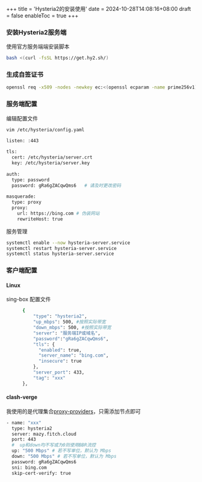 +++
title = 'Hysteria2的安装使用'
date = 2024-10-28T14:08:16+08:00
draft = false
enableToc = true
+++

### 安装Hysteria2服务端
使用官方服务端端安装脚本
```bash
bash <(curl -fsSL https://get.hy2.sh/)
```
### 生成自签证书
```bash
openssl req -x509 -nodes -newkey ec:<(openssl ecparam -name prime256v1) -keyout /etc/hysteria/server.key -out /etc/hysteria/server.crt -subj "/CN=bing.com" -days 36500 && sudo chown hysteria /etc/hysteria/server.key && sudo chown hysteria /etc/hysteria/server.crt
```
### 服务端配置
编辑配置文件
```bash 
vim /etc/hysteria/config.yaml 
```
```bash
listen: :443
 
tls:
  cert: /etc/hysteria/server.crt
  key: /etc/hysteria/server.key
 
auth:
  type: password
  password: gRa6gZACqwQms6   # 请及时更改密码
 
masquerade:
  type: proxy
  proxy:
    url: https://bing.com # 伪装网站
    rewriteHost: true
```
服务管理
```bash
systemctl enable --now hysteria-server.service
systemctl restart hysteria-server.service
systemctl status hysteria-server.service
```
### 客户端配置
#### Linux
sing-box 配置文件
```bash
      {
          "type": "hysteria2",
          "up_mbps": 500, #按照实际带宽
          "down_mbps": 500, #按照实际带宽
          "server": "服务端IP或域名",
          "password":"gRa6gZACqwQms6",
          "tls": {
            "enabled": true,
            "server_name": "bing.com",
            "insecure": true
          },
          "server_port": 433,
          "tag": "xxx"
      },
```
#### clash-verge
我使用的是代理集合[proxy-providers](https://wiki.metacubex.one/config/proxy-providers/)，只需添加节点即可
```bash
- name: "xxx"
  type: hysteria2
  server: mazy.fitch.cloud
  port: 443
  #  up和down均不写或为0则使用BBR流控
  up: "500 Mbps" # 若不写单位，默认为 Mbps
  down: "500 Mbps" # 若不写单位，默认为 Mbps
  password: gRa6gZACqwQms6
  sni: bing.com
  skip-cert-verify: true
  ```
  